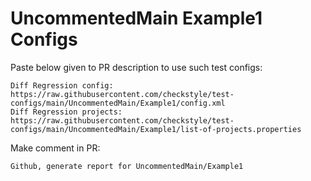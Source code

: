 # UncommentedMain Example1 Configs
Paste below given to PR description to use such test configs:
```
Diff Regression config: https://raw.githubusercontent.com/checkstyle/test-configs/main/UncommentedMain/Example1/config.xml
Diff Regression projects: https://raw.githubusercontent.com/checkstyle/test-configs/main/UncommentedMain/Example1/list-of-projects.properties
```
Make comment in PR:
```
Github, generate report for UncommentedMain/Example1
```
